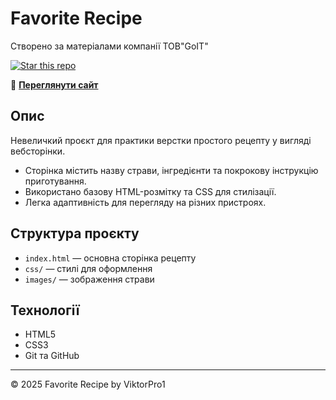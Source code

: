 # Favorite Recipe

Створено за матеріалами компанії ТОВ"GoIT"

[![Star this repo](https://img.shields.io/github/stars/ViktorPro1/Favorite-recipe?style=social)](https://github.com/ViktorPro1/Favorite-recipe/stargazers)

🔗 **[Переглянути сайт](https://viktorpro1.github.io/Favorite-recipe/)**

## Опис

Невеличкий проєкт для практики верстки простого рецепту у вигляді вебсторінки.

- Сторінка містить назву страви, інгредієнти та покрокову інструкцію приготування.
- Використано базову HTML-розмітку та CSS для стилізації.
- Легка адаптивність для перегляду на різних пристроях.

## Структура проєкту

- `index.html` — основна сторінка рецепту
- `css/` — стилі для оформлення
- `images/` — зображення страви

## Технології

- HTML5
- CSS3
- Git та GitHub

---

© 2025 Favorite Recipe by ViktorPro1
